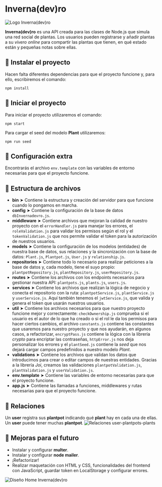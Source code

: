# **Inverna(dev)ro**
![Logo Inverna(dev)ro](https://res.cloudinary.com/carolveloper/image/upload/v1623136011/Invernadevro-Plant/InvernadevroLogo_gkmov8.png)


**Inverna(dev)ro** es una API creada para las clases de Node.js que simula una red social de plantas. Los usuarios pueden registrarse y añadir plantas a su *vivero online* para compartir las plantas que tienen, en qué estado están y pequeñas notas sobre ellas.
## **🌱 Instalar el proyecto**
Hacen falta diferentes dependencias para que el proyecto funcione y, para ello, escribiremos el comando:
```
npm install
```
## **🌿 Iniciar el proyecto**
Para iniciar el proyecto utilizaremos el comando:
```
npm start
```
Para cargar el seed del modelo **Plant** utilizaremos:
```
npm run seed 
```
## **🌵 Configuración extra**
Encontrarás el archivo `env.template` con las variables de entorno necesarias para que el proyecto funcione.
## **🌻 Estructura de archivos**
- **bin** ➤ Contiene la estructura y creación del servidor para que funcione cuando lo pongamos en marcha.
- **config** ➤ Contiene la configuración de la base de datos `dbInvernadevro.js`.
- **middleware** ➤ Contiene archivos que mejoran la calidad de nuestro proyecto con el `errorHandler.js` para manejar los errores, el `roleValidation.js` para validar los permisos según el rol y el `tokenValidation.js` que nos permite validar el token para la autorización de nuestros usuarios.
- **models** ➤ Contiene la configuración de los modelos (entidades) de nuestra base de datos, sus relaciones y la sincronización con la base de datos: `Plant.js`, `Plantpot.js`, `User.js` y `relationship.js`.
- **repositories** ➤ Contiene todo lo necesario para realizar peticiones a la base de datos y, cada modelo, tiene el suyo propio: `plantpotRepository.js`, `plantRepository.js`, `userRepository.js`.
- **routes** ➤ Contiene los archivos con los endpoints necesarios para gestionar nuestra API: `plantpots.js`, `plants.js`, `users.js`.
- **services** ➤ Contiene los archivos que realizan la lógica de negocio y conecta el repositorio con la ruta: `plantpotService.js`, `plantService.js` y `userService.js`. Aquí también tenemos el `jwtService.js`, que valida y genera el token que usarán nuestros usuarios.
- **util** ➤ Contiene los archivos necesarios para que nuestro proyecto funcione mejor y correctamente: `checkOwnership.js` comprueba si el usuario es el autor de lo que ha creado o si el rol le da los permisos para hacer ciertos cambios, el archivo `constants.js` contiene las constantes que usaremos para nuestro proyecto y que nos ayudarán, en algunos casos, a refactorizar, `encryptPass.js` contiene la lógica con la librería *crypto* para encriptar las contraseñas, `httpError.js` nos deja personalizar los errores y el `plantSeed.js` contiene la *seed* que nos dejará cargar campos predefinidos a nuestro modelo *Plant*.
- **validations** ➤ Contiene los archivos que validan los datos que introducimos para crear o editar campos de nuestras entidades. Gracias a la librería *Joi*, creamos las validaciones `plantpotValidation.js`, `plantValidation.js` y `userValidation.js`.
- **env.template** ➤ Contiene las variables de entorno necesarias para que el proyecto funcione.
- **app.js** ➤ Contiene las llamadas a funciones, middlewares y rutas necesarias para que el proyecto funcione.
## **🌷 Relaciones**
Un **user** registra sus **plantpot** indicando qué **plant** hay en cada una de ellas. Un **user** puede tener muchas **plantpot**.
![Relaciones user-plantpots-plants](https://res.cloudinary.com/carolveloper/image/upload/v1623142829/Invernadevro-Plant/userplantpotplant_fgi2uh.png)
## **🌴 Mejoras para el futuro**
- Instalar y configurar **multer**.
- Instalar y configurar **node mailer**.
- ¡Refactorizar!
- Realizar maquetación con HTML y CSS, funcionalidades del frontend con JavaScript, guardar token en LocalStorage y configurar errores.


![Diseño Home Inverna(dev)ro](https://res.cloudinary.com/carolveloper/image/upload/v1623142842/Invernadevro-Plant/InvernadevroHome_yerops.png)


